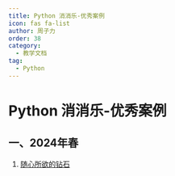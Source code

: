 ```yaml
---
title: Python 消消乐-优秀案例
icon: fas fa-list
author: 周子力
order: 38
category:
  - 教学文档
tag:
  - Python
---
```



# Python 消消乐-优秀案例

## 一、2024年春

1. [随心所欲的钻石](https://cyberdownload.anrunlu.net/98b285cb-c027-45b3-be7a-f3b94c7a841b.mp4)
